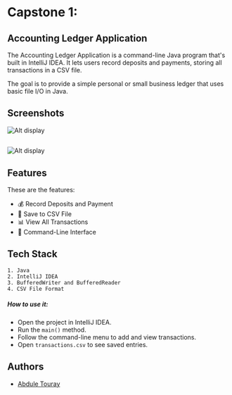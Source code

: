
# Capstone 1: 
## Accounting Ledger Application

The Accounting Ledger Application is a command-line Java program that's built in IntelliJ IDEA. It lets users record deposits and payments, storing all transactions in a CSV file.

The goal is to provide a simple personal or small business ledger that uses basic file I/O in Java.

## Screenshots

![Alt display](<img width="787" alt="main_menu" src="https://github.com/user-attachments/assets/7b2b3051-0d0e-4cc6-b451-0d1f5d01704c" />
)
##
![Alt display](<img width="789" alt="transaction_display" src="https://github.com/user-attachments/assets/3432ebe7-3a20-4532-b8f5-edcc6df6a7ee" />
)


## Features

These are the features:

- 💰 Record Deposits and Payment
- 📄 Save to CSV File
- 📊 View All Transactions
- 🧠 Command-Line Interface


## Tech Stack

    1. Java
    2. IntelliJ IDEA
    3. BufferedWriter and BufferedReader
    4. CSV File Format

##### How to use it:
- Open the project in IntelliJ IDEA.
- Run the `main()` method.
- Follow the command-line menu to add and view transactions.
- Open `transactions.csv` to see saved entries.


## Authors

- [Abdule Touray](https://github.com/abdule18/AccountingLedgerApp)

